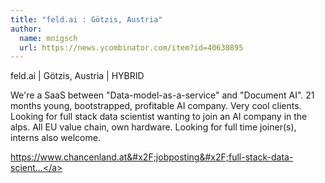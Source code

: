 ```yaml
---
title: "feld.ai : Götzis, Austria"
author:
  name: mnigsch
  url: https://news.ycombinator.com/item?id=40630895
---
```

feld.ai | Götzis, Austria | HYBRID

We&#x27;re a SaaS between &quot;Data-model-as-a-service&quot; and &quot;Document AI&quot;. 21 months young, bootstrapped, profitable AI company. Very cool clients. Looking for full stack data scientist wanting to join an AI company in the alps. All EU value chain, own hardware. Looking for full time joiner(s), interns also welcome.

<a href="https:&#x2F;&#x2F;www.chancenland.at&#x2F;jobposting&#x2F;full-stack-data-scientist&#x2F;" rel="nofollow">https:&#x2F;&#x2F;www.chancenland.at&#x2F;jobposting&#x2F;full-stack-data-scient...</a>
